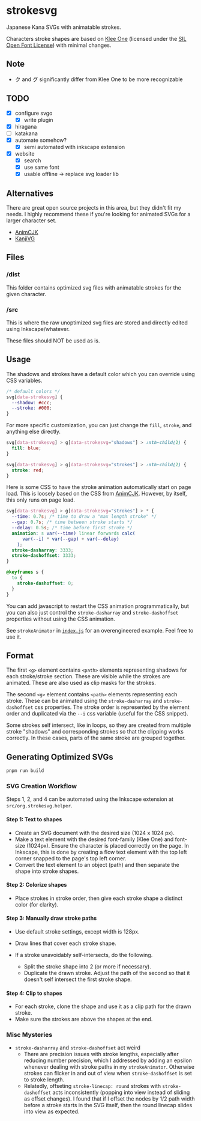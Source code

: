 # strokesvg

Japanese Kana SVGs with animatable strokes.

Characters stroke shapes are based on [Klee One](https://github.com/fontworks-fonts/Klee) (licensed under the [SIL Open Font License](https://openfontlicense.org/)) with minimal changes.

## Note

- ク and グ significantly differ from Klee One to be more recognizable

## TODO

- [x] configure svgo
  - [x] write plugin
- [x] hiragana
- [ ] katakana
- [x] automate somehow?
  - [x] semi automated with inkscape extension
- [x] website
  - [x] search
  - [x] use same font
  - [x] usable offline -> replace svg loader lib

## Alternatives

There are great open source projects in this area, but they didn't fit my needs. I highly recommend these if you're looking for animated SVGs for a larger character set.

- [AnimCJK](https://github.com/parsimonhi/animCJK)
- [KanjiVG](https://github.com/KanjiVG/kanjivg)

## Files

### /dist

This folder contains optimized svg files with animatable strokes for the given character.

### /src

This is where the raw unoptimized svg files are stored and directly edited using Inkscape/whatever.

These files should NOT be used as is.

## Usage

The shadows and strokes have a default color which you can override using CSS variables.

```css
/* default colors */
svg[data-strokesvg] {
  --shadow: #ccc;
  --stroke: #000;
}
```

For more specific customization, you can just change the `fill`, `stroke`, and anything else directly.

```css
svg[data-strokesvg] > g[data-strokesvg="shadows"] > :nth-child(2) {
  fill: blue;
}

svg[data-strokesvg] > g[data-strokesvg="strokes"] > :nth-child(2) {
  stroke: red;
}
```

Here is some CSS to have the stroke animation automatically start on page load. This is loosely based on the CSS from [AnimCJK](https://github.com/parsimonhi/animCJK). However, by itself, this only runs on page load.

```css
svg[data-strokesvg] > g[data-strokesvg="strokes"] > * {
  --time: 0.7s; /* time to draw a "max length stroke" */
  --gap: 0.7s; /* time between stroke starts */
  --delay: 0.5s; /* time before first stroke */
  animation: s var(--time) linear forwards calc(
      var(--i) * var(--gap) + var(--delay)
    );
  stroke-dasharray: 3333;
  stroke-dashoffset: 3333;
}

@keyframes s {
  to {
    stroke-dashoffset: 0;
  }
}
```

You can add javascript to restart the CSS animation programmatically, but you can also just control the `stroke-dasharray` and `stroke-dashoffset` properties without using the CSS animation.

See `strokeAnimator` in [`index.js`](./index.js) for an overengineered example. Feel free to use it.

## Format

The first `<g>` element contains `<path>` elements representing shadows for each stroke/stroke section. These are visible while the strokes are animated. These are also used as clip masks for the strokes.

The second `<g>` element contains `<path>` elements representing each stroke. These can be animated using the `stroke-dasharray` and `stroke-dashoffset` css properties. The stroke order is represented by the element order and duplicated via the `--i` css variable (useful for the CSS snippet).

Some strokes self intersect, like in loops, so they are created from multiple stroke "shadows" and corresponding strokes so that the clipping works correctly. In these cases, parts of the same stroke are grouped together.

## Generating Optimized SVGs

```sh
pnpm run build
```

### SVG Creation Workflow

Steps 1, 2, and 4 can be automated using the Inkscape extension at `src/org.strokesvg.helper`.

#### Step 1: Text to shapes

- Create an SVG document with the desired size (1024 x 1024 px).
- Make a text element with the desired font-family (Klee One) and font-size (1024px). Ensure the character is placed correctly on the page. In Inkscape, this is done by creating a flow text element with the top left corner snapped to the page's top left corner.
- Convert the text element to an object (path) and then separate the shape into stroke shapes.

#### Step 2: Colorize shapes

- Place strokes in stroke order, then give each stroke shape a distinct color (for clarity).

#### Step 3: Manually draw stroke paths

- Use default stroke settings, except width is 128px.
- Draw lines that cover each stroke shape.

- If a stroke unavoidably self-intersects, do the following.
  - Split the stroke shape into 2 (or more if necessary).
  - Duplicate the drawn stroke. Adjust the path of the second so that it doesn't self intersect the first stroke shape.

#### Step 4: Clip to shapes

- For each stroke, clone the shape and use it as a clip path for the drawn stroke.
- Make sure the strokes are above the shapes at the end.

### Misc Mysteries

- `stroke-dasharray` and `stroke-dashoffset` act weird
  - There are precision issues with stroke lengths, especially after reducing number precision, which I addressed by adding an epsilon whenever dealing with stroke paths in my `strokeAnimator`. Otherwise strokes can flicker in and out of view when `stroke-dashoffset` is set to stroke length.
  - Relatedly, offseting `stroke-linecap: round` strokes with `stroke-dashoffset` acts inconsistently (popping into view instead of sliding as offset changes). I found that if I offset the nodes by 1/2 path width before a stroke starts in the SVG itself, then the round linecap slides into view as expected.
